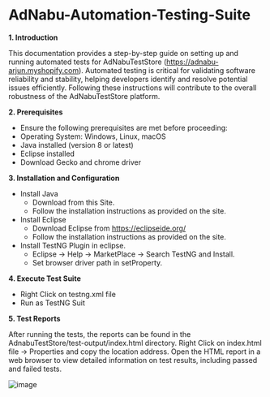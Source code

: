 # AdNabu-Automation-Testing-Suite

**1. Introduction**

  This documentation provides a step-by-step guide on setting up and running automated tests for AdNabuTestStore (https://adnabu-arjun.myshopify.com). Automated testing is critical for validating software reliability and stability, helping developers identify and resolve potential issues efficiently. Following these instructions will contribute to the overall robustness of the AdNabuTestStore platform.
  
**2. Prerequisites**

  - Ensure the following prerequisites are met before proceeding:
  - Operating System: Windows, Linux, macOS
  - Java installed (version 8 or latest)
  - Eclipse installed
  - Download Gecko and chrome driver
    
**3. Installation and Configuration**
    
  - Install Java
    * Download from this Site.
    * Follow the installation instructions as provided on the site.
  - Install Eclipse
    * Download Eclipse from https://eclipseide.org/ 
    * Follow the installation instructions as provided on the site.
  - Install TestNG Plugin in eclipse.
    * Eclipse -> Help -> MarketPlace -> Search TestNG and Install.
    * Set browser driver path in setProperty.
      
**4.  Execute Test Suite**
      
  - Right Click on testng.xml file
  - Run as TestNG Suit
    
**5.  Test Reports**
    
  After running the tests, the reports can be found in the AdnabuTestStore/test-output/index.html directory. Right Click on index.html file -> Properties and copy the location address.     Open the HTML report in a web browser to view detailed information on test results, including passed and failed tests.

![image](https://github.com/YuktiGoyal02/AdNabu-Automation-Testing-Suite/assets/100783212/12a8d902-971b-4186-96fa-179ca90b2f69)


